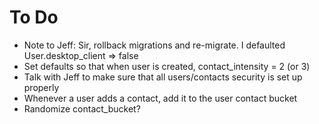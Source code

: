 # To Do
- Note to Jeff: Sir, rollback migrations and re-migrate. I defaulted User.desktop_client => false
- Set defaults so that when user is created, contact_intensity = 2 (or 3)
- Talk with Jeff to make sure that all users/contacts security is set up properly
- Whenever a user adds a contact, add it to the user contact bucket
- Randomize contact_bucket? 
